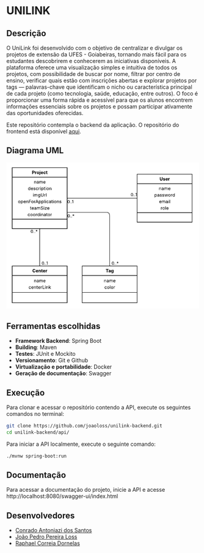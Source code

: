 # UNILINK
## Descrição
O UniLink foi desenvolvido com o objetivo de centralizar e divulgar os projetos de extensão da UFES - Goiabeiras, tornando mais fácil para os estudantes descobrirem e conhecerem as iniciativas disponíveis.
A plataforma oferece uma visualização simples e intuitiva de todos os projetos, com possibilidade de buscar por nome, filtrar por centro de ensino, verificar quais estão com inscrições abertas e explorar projetos por tags — palavras-chave que identificam o nicho ou característica principal de cada projeto (como tecnologia, saúde, educação, entre outros).
O foco é proporcionar uma forma rápida e acessível para que os alunos encontrem informações essenciais sobre os projetos e possam participar ativamente das oportunidades oferecidas.

Este repositório contempla o backend da aplicação. O repositório do frontend está disponível [aqui](https://github.com/raphaelitos/unilink-frontend).

## Diagrama UML

![UML](imgs/unilink_uml.png)


## Ferramentas escolhidas
- **Framework Backend**: Spring Boot
- **Building**: Maven
- **Testes**: JUnit e Mockito
- **Versionamento**: Git e Github
- **Virtualização e portabilidade**: Docker
- **Geração de documentação**: Swagger

## Execução

Para clonar e acessar o repositório contendo a API, execute os seguintes comandos no terminal:
```bash
git clone https://github.com/joaoloss/unilink-backend.git
cd unilink-backend/api/
```

Para iniciar a API localmente, execute o seguinte comando:
```bash
./mvnw spring-boot:run
```

## Documentação

Para acessar a documentação do projeto, inicie a API e acesse http://localhost:8080/swagger-ui/index.html

## Desenvolvedores
* [Conrado Antoniazi dos Santos](https://github.com/ConradoAntoniazi)
* [João Pedro Pereira Loss](https://github.com/joaoloss)
* [Raphael Correia Dornelas](https://github.com/raphaelitos)
